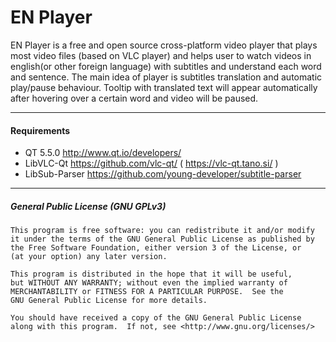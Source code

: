 # EN Player
EN Player is a free and open source cross-platform video player that plays most video files (based on VLC player) and helps user to watch videos in english(or other foreign language) with subtitles and understand each word and sentence.
The main idea of player is subtitles translation and automatic play/pause behaviour. Tooltip with translated text will appear automatically after hovering over a certain word and video will be paused.
___
#### Requirements
- QT 5.5.0  http://www.qt.io/developers/
- LibVLC-Qt  https://github.com/vlc-qt/ ( https://vlc-qt.tano.si/ )
- LibSub-Parser https://github.com/young-developer/subtitle-parser

___
##### General Public License (GNU GPLv3)
```
This program is free software: you can redistribute it and/or modify
it under the terms of the GNU General Public License as published by
the Free Software Foundation, either version 3 of the License, or
(at your option) any later version.

This program is distributed in the hope that it will be useful,
but WITHOUT ANY WARRANTY; without even the implied warranty of
MERCHANTABILITY or FITNESS FOR A PARTICULAR PURPOSE.  See the
GNU General Public License for more details.

You should have received a copy of the GNU General Public License
along with this program.  If not, see <http://www.gnu.org/licenses/>
